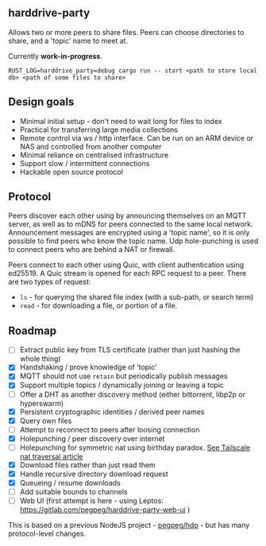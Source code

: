 
## harddrive-party

Allows two or more peers to share files. Peers can choose directories to share, and a 'topic' name to meet at.

Currently **work-in-progress**.

`RUST_LOG=harddrive_party=debug cargo run -- start <path to store local db> <path of some files to share>`

## Design goals

- Minimal initial setup - don't need to wait long for files to index
- Practical for transferring large media collections
- Remote control via ws / http interface. Can be run on an ARM device or NAS and controlled from another computer
- Minimal reliance on centralised infrastructure
- Support slow / intermittent connections
- Hackable open source protocol

## Protocol

Peers discover each other using by announcing themselves on an MQTT server, as well as to mDNS for peers connected to the same local network. Announcement messages are encrypted using a 'topic name', so it is only possible to find peers who know the topic name. Udp hole-punching is used to connect peers who are behind a NAT or firewall.

Peers connect to each other using Quic, with client authentication using ed25519. A Quic stream is opened for each RPC request to a peer. There are two types of request:

- `ls` - for querying the shared file index (with a sub-path, or search term)
- `read` - for downloading a file, or portion of a file. 

## Roadmap

- [ ] Extract public key from TLS certificate (rather than just hashing the whole thing)
- [x] Handshaking / prove knowledge of 'topic'
- [x] MQTT should not use `retain` but periodically publish messages
- [x] Support multiple topics / dynamically joining or leaving a topic
- [ ] Offer a DHT as another discovery method (either bittorrent, libp2p or hyperswarm)
- [x] Persistent cryptographic identities / derived peer names
- [x] Query own files
- [ ] Attempt to reconnect to peers after loosing connection
- [x] Holepunching / peer discovery over internet
- [ ] Holepunching for symmetric nat using birthday paradox. [See Tailscale nat traversal article](https://tailscale.com/blog/how-nat-traversal-works)
- [x] Download files rather than just read them
- [x] Handle recursive directory download request
- [x] Queueing / resume downloads
- [ ] Add suitable bounds to channels
- [ ] Web UI (first attempt is here - using Leptos: https://gitlab.com/pegpeg/harddrive-party-web-ui )

This is based on a previous NodeJS project - [pegpeg/hdp](https://gitlab.com/pegpeg/hdp) - but has many protocol-level changes.
